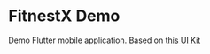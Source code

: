 # FitnestX Demo

Demo Flutter mobile application. Based on [this UI Kit](https://www.figma.com/file/zPSwl3vPhbwJyvl4s3xusz/Fitnest---Fitness-App-UI-Kit-by-Pixel-True?node-id=206%3A281)
